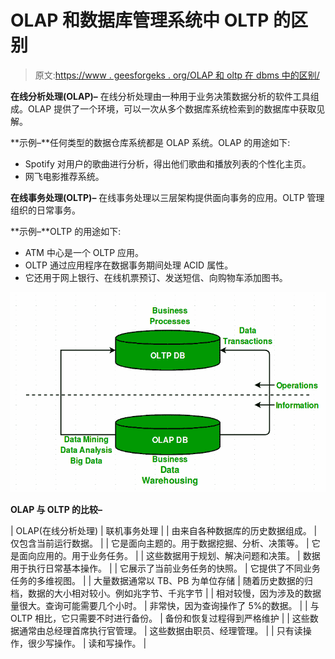 # OLAP 和数据库管理系统中 OLTP 的区别

> 原文:[https://www . geesforgeks . org/OLAP 和 oltp 在 dbms 中的区别/](https://www.geeksforgeeks.org/difference-between-olap-and-oltp-in-dbms/)

**在线分析处理(OLAP)–**
在线分析处理由一种用于业务决策数据分析的软件工具组成。OLAP 提供了一个环境，可以一次从多个数据库系统检索到的数据库中获取见解。

**示例–**任何类型的数据仓库系统都是 OLAP 系统。OLAP 的用途如下:

*   Spotify 对用户的歌曲进行分析，得出他们歌曲和播放列表的个性化主页。
*   网飞电影推荐系统。

**在线事务处理(OLTP)–**
在线事务处理以三层架构提供面向事务的应用。OLTP 管理组织的日常事务。

**示例–**OLTP 的用途如下:

*   ATM 中心是一个 OLTP 应用。
*   OLTP 通过应用程序在数据事务期间处理 ACID 属性。
*   它还用于网上银行、在线机票预订、发送短信、向购物车添加图书。

![](img/2c65f34c2b77c9dfc2191f610314bde1.png)

**OLAP 与 OLTP 的比较–**

<title>oltp</title>

| OLAP(在线分析处理) | 联机事务处理 |
| 由来自各种数据库的历史数据组成。 | 仅包含当前运行数据。 |
| 它是面向主题的。用于数据挖掘、分析、决策等。 | 它是面向应用的。用于业务任务。 |
| 这些数据用于规划、解决问题和决策。 | 数据用于执行日常基本操作。 |
| 它展示了当前业务任务的快照。 | 它提供了不同业务任务的多维视图。 |
| 大量数据通常以 TB、PB 为单位存储 | 随着历史数据的归档，数据的大小相对较小。例如兆字节、千兆字节 |
| 相对较慢，因为涉及的数据量很大。查询可能需要几个小时。 | 非常快，因为查询操作了 5%的数据。 |
| 与 OLTP 相比，它只需要不时进行备份。 | 备份和恢复过程得到严格维护 |
| 这些数据通常由总经理首席执行官管理。 | 这些数据由职员、经理管理。 |
| 只有读操作，很少写操作。 | 读和写操作。 |